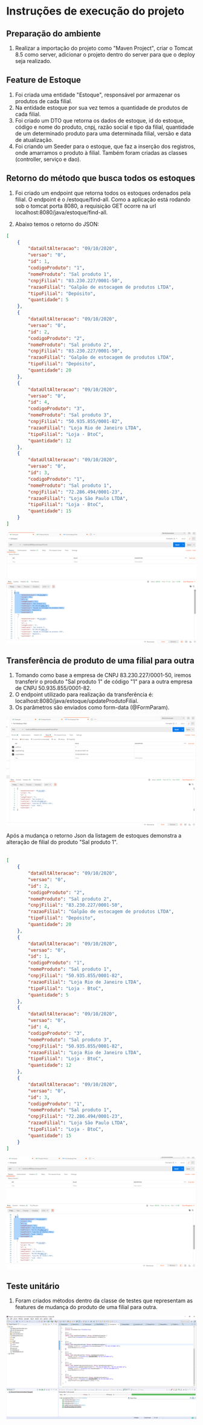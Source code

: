 # Instruções de execução do projeto

## Preparação do ambiente
1. Realizar a importação do projeto como "Maven Project", criar o Tomcat 8.5 como server, adicionar o projeto dentro
	do server para que o deploy seja realizado.

## Feature de Estoque

1. Foi criada uma entidade "Estoque", responsável por armazenar os produtos de cada filial.
2. Na entidade estoque por sua vez temos a quantidade de produtos de cada filial.
3. Foi criado um DTO que retorna os dados de estoque, id do estoque, código e nome do produto, cnpj, razão social e tipo da filial,
	quantidade de um determinado produto para uma determinada filial, versão e data de atualização.
4. Foi criando um Seeder para o estoque, que faz a inserção dos registros, onde amarramos o produto à filial.
   Também foram criadas as classes (controller, serviço e dao).

## Retorno do método que busca todos os estoques
1. Foi criado um endpoint que retorna todos os estoques ordenados pela filial.
	O endpoint é o /estoque/find-all. Como a aplicação está rodando sob o tomcat
	porta 8080, a requisição GET ocorre na url localhost:8080/java/estoque/find-all.

2. Abaixo temos o retorno do JSON:

```json
[
    {
        "dataUltAlteracao": "09/10/2020",
        "versao": "0",
        "id": 1,
        "codigoProduto": "1",
        "nomeProduto": "Sal produto 1",
        "cnpjFilial": "83.230.227/0001-50",
        "razaoFilial": "Galpão de estocagem de produtos LTDA",
        "tipoFilial": "Depósito",
        "quantidade": 5
    },
    {
        "dataUltAlteracao": "09/10/2020",
        "versao": "0",
        "id": 2,
        "codigoProduto": "2",
        "nomeProduto": "Sal produto 2",
        "cnpjFilial": "83.230.227/0001-50",
        "razaoFilial": "Galpão de estocagem de produtos LTDA",
        "tipoFilial": "Depósito",
        "quantidade": 20
    },
    {
        "dataUltAlteracao": "09/10/2020",
        "versao": "0",
        "id": 4,
        "codigoProduto": "3",
        "nomeProduto": "Sal produto 3",
        "cnpjFilial": "50.935.855/0001-82",
        "razaoFilial": "Loja Rio de Janeiro LTDA",
        "tipoFilial": "Loja - BtoC",
        "quantidade": 12
    },
    {
        "dataUltAlteracao": "09/10/2020",
        "versao": "0",
        "id": 3,
        "codigoProduto": "1",
        "nomeProduto": "Sal produto 1",
        "cnpjFilial": "72.286.494/0001-23",
        "razaoFilial": "Loja São Paulo LTDA",
        "tipoFilial": "Loja - BtoC",
        "quantidade": 15
    }
]

```

![alt text](imgs/Estoque_Produtos.png)

## Transferência de produto de uma filial para outra
1. Tomando como base a empresa de CNPJ 83.230.227/0001-50, iremos transferir o produto "Sal produto 1" de código "1"
	para a outra empresa de CNPJ 50.935.855/0001-82.
2. O endpoint utilizado para realização da transferência é: localhost:8080/java/estoque/updateProdutoFilial.
3. Os parâmetros são enviados como form-data (@FormParam). 

![alt text](imgs/Mudanca_Filial.png)

Após a mudança o retorno Json da listagem de estoques demonstra a alteração de filial do produto "Sal produto 1".


```json

[
    {
        "dataUltAlteracao": "09/10/2020",
        "versao": "0",
        "id": 2,
        "codigoProduto": "2",
        "nomeProduto": "Sal produto 2",
        "cnpjFilial": "83.230.227/0001-50",
        "razaoFilial": "Galpão de estocagem de produtos LTDA",
        "tipoFilial": "Depósito",
        "quantidade": 20
    },
    {
        "dataUltAlteracao": "09/10/2020",
        "versao": "0",
        "id": 1,
        "codigoProduto": "1",
        "nomeProduto": "Sal produto 1",
        "cnpjFilial": "50.935.855/0001-82",
        "razaoFilial": "Loja Rio de Janeiro LTDA",
        "tipoFilial": "Loja - BtoC",
        "quantidade": 5
    },
    {
        "dataUltAlteracao": "09/10/2020",
        "versao": "0",
        "id": 4,
        "codigoProduto": "3",
        "nomeProduto": "Sal produto 3",
        "cnpjFilial": "50.935.855/0001-82",
        "razaoFilial": "Loja Rio de Janeiro LTDA",
        "tipoFilial": "Loja - BtoC",
        "quantidade": 12
    },
    {
        "dataUltAlteracao": "09/10/2020",
        "versao": "0",
        "id": 3,
        "codigoProduto": "1",
        "nomeProduto": "Sal produto 1",
        "cnpjFilial": "72.286.494/0001-23",
        "razaoFilial": "Loja São Paulo LTDA",
        "tipoFilial": "Loja - BtoC",
        "quantidade": 15
    }
]

```

![alt text](imgs/Estoque_Filial_Apos_Mudanca.png)

## Teste unitário
1. Foram criados métodos dentro da classe de testes que representam as features de mudança do produto de uma
	filial para outra.

![alt text](imgs/testes.png)
	

